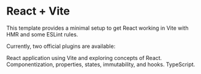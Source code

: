 # React + Vite

This template provides a minimal setup to get React working in Vite with HMR and some ESLint rules.

Currently, two official plugins are available:

React application using Vite and exploring concepts of React.
Componentization, properties, states, immutability, and hooks.
TypeScript.
